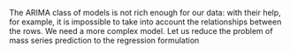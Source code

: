 The ARIMA class of models is not rich enough for our data: with their help, for example, it is impossible to take into account the relationships between the rows. We need a more complex model. Let us reduce the problem of mass series prediction to the regression formulation
